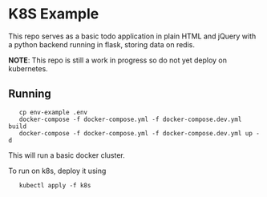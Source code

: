 # K8S Example

This repo serves as a basic todo application in plain HTML and jQuery with a python backend running in flask, storing data on redis.

**NOTE**: This repo is still a work in progress so do not yet deploy on kubernetes. 

## Running

```
   cp env-example .env
   docker-compose -f docker-compose.yml -f docker-compose.dev.yml build
   docker-compose -f docker-compose.yml -f docker-compose.dev.yml up -d
```

This will run a basic docker cluster.

To run on k8s, deploy it using

```
   kubectl apply -f k8s
```
